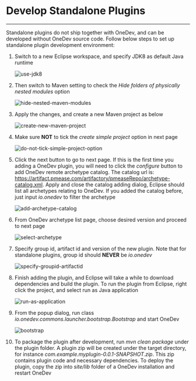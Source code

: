 # Develop Standalone Plugins
------------

Standalone plugins do not ship together with OneDev, and can be developed without OneDev source code. Follow below steps to set up standalone plugin development environment:

1. Switch to a new Eclipse workspace, and specify JDK8 as default Java runtime

   ![use-jdk8](../images/develop-standalone-plugins/use-jdk8.png)

2. Then switch to Maven setting to check the _Hide folders of physically nested modules_ option 

   ![hide-nested-maven-modules](../images/develop-standalone-plugins/hide-nested-maven-modules.png)

3. Apply the changes, and create a new Maven project as below

   ![create-new-maven-project](../images/develop-standalone-plugins/create-new-maven-project.png)

4. Make sure **NOT** to tick the _create simple project_ option in next page 

   ![do-not-tick-simple-project-option](../images/develop-standalone-plugins/do-not-tick-simple-project-option.png)

5. Click the next button to go to next page. If this is the first time you adding a OneDev plugin, you will need to click the _configure_ button to add OneDev remote archetype catalog. The catalog url is: 
   https://artifact.pmease.com/artifactory/pmeaseRepo/archetype-catalog.xml. Apply and close the catalog adding dialog, Eclipse should list all archetypes relating to OneDev. If you added the catalog before, just input _io.onedev_ to filter the archetype

   ![add-archetype-catalog](../images/develop-standalone-plugins/add-archetype-catalog.png)

6. From OneDev archetype list page, choose desired version and proceed to next page

   ![select-archetype](../images/develop-standalone-plugins/select-archetype.png)

7. Specify group id, artifact id and version of the new plugin. Note that for standalone plugins, group id should **NEVER** be _io.onedev_

   ![specify-groupid-artifactid](../images/develop-standalone-plugins/specify-groupid-artifactid.png)

8. Finish adding the plugin, and Eclipse will take a while to download dependencies and build the plugin. To run the plugin from Eclipse, right click the project, and select run as Java application

   ![run-as-application](../images/develop-standalone-plugins/run-as-application.png)

9. From the popup dialog, run class _io.onedev.commons.launcher.bootstrap.Bootstrap_ and start OneDev

   ![bootstrap](../images/develop-standalone-plugins/bootstrap.png)

10. To package the plugin after development, run _mvn clean package_ under the plugin folder. A plugin zip will be created under the target directory, for instance _com.example.myplugin-0.0.1-SNAPSHOT.zip_. This zip contains plugin code and necessary dependencies. To deploy the plugin, copy the zip into _site/lib_ folder of a OneDev installation and restart OneDev